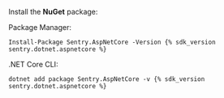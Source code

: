 Install the **NuGet** package:

Package Manager:
```shell
Install-Package Sentry.AspNetCore -Version {% sdk_version sentry.dotnet.aspnetcore %}
```

.NET Core CLI:
```shell
dotnet add package Sentry.AspNetCore -v {% sdk_version sentry.dotnet.aspnetcore %}
```
